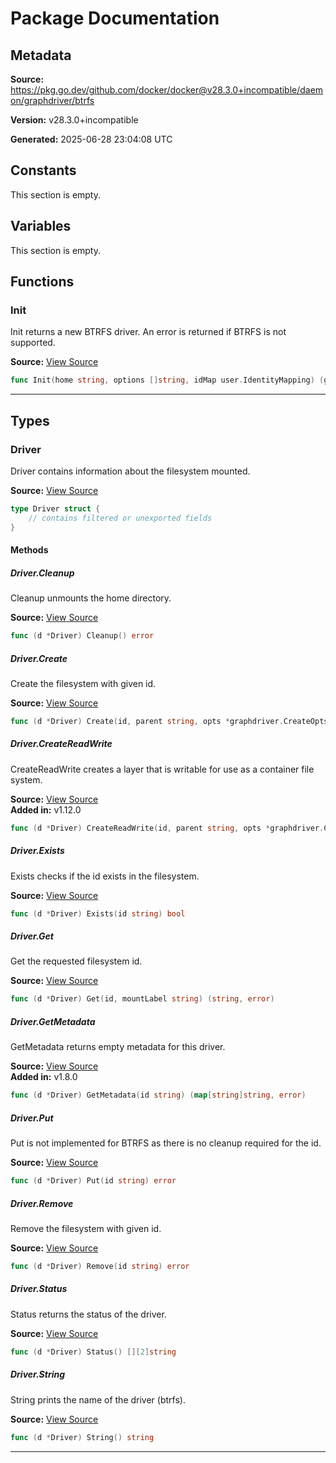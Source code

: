 # Package Documentation

## Metadata

**Source:** https://pkg.go.dev/github.com/docker/docker@v28.3.0+incompatible/daemon/graphdriver/btrfs

**Version:** v28.3.0+incompatible

**Generated:** 2025-06-28 23:04:08 UTC

## Constants

This section is empty.

## Variables

This section is empty.

## Functions

### Init

Init returns a new BTRFS driver.
An error is returned if BTRFS is not supported.

**Source:** [View Source](https://github.com/docker/docker/blob/v28.3.0/daemon/graphdriver/btrfs/btrfs.go#L61)  

```go
func Init(home string, options []string, idMap user.IdentityMapping) (graphdriver.Driver, error)
```

---

## Types

### Driver

Driver contains information about the filesystem mounted.

**Source:** [View Source](https://github.com/docker/docker/blob/v28.3.0/daemon/graphdriver/btrfs/btrfs.go#L139)  

```go
type Driver struct {
	// contains filtered or unexported fields
}
```

#### Methods

##### Driver.Cleanup

Cleanup unmounts the home directory.

**Source:** [View Source](https://github.com/docker/docker/blob/v28.3.0/daemon/graphdriver/btrfs/btrfs.go#L166)  

```go
func (d *Driver) Cleanup() error
```

##### Driver.Create

Create the filesystem with given id.

**Source:** [View Source](https://github.com/docker/docker/blob/v28.3.0/daemon/graphdriver/btrfs/btrfs.go#L482)  

```go
func (d *Driver) Create(id, parent string, opts *graphdriver.CreateOpts) error
```

##### Driver.CreateReadWrite

CreateReadWrite creates a layer that is writable for use as a container
file system.

**Source:** [View Source](https://github.com/docker/docker/blob/v28.3.0/daemon/graphdriver/btrfs/btrfs.go#L477)  
**Added in:** v1.12.0

```go
func (d *Driver) CreateReadWrite(id, parent string, opts *graphdriver.CreateOpts) error
```

##### Driver.Exists

Exists checks if the id exists in the filesystem.

**Source:** [View Source](https://github.com/docker/docker/blob/v28.3.0/daemon/graphdriver/btrfs/btrfs.go#L652)  

```go
func (d *Driver) Exists(id string) bool
```

##### Driver.Get

Get the requested filesystem id.

**Source:** [View Source](https://github.com/docker/docker/blob/v28.3.0/daemon/graphdriver/btrfs/btrfs.go#L619)  

```go
func (d *Driver) Get(id, mountLabel string) (string, error)
```

##### Driver.GetMetadata

GetMetadata returns empty metadata for this driver.

**Source:** [View Source](https://github.com/docker/docker/blob/v28.3.0/daemon/graphdriver/btrfs/btrfs.go#L161)  
**Added in:** v1.8.0

```go
func (d *Driver) GetMetadata(id string) (map[string]string, error)
```

##### Driver.Put

Put is not implemented for BTRFS as there is no cleanup required for the id.

**Source:** [View Source](https://github.com/docker/docker/blob/v28.3.0/daemon/graphdriver/btrfs/btrfs.go#L645)  

```go
func (d *Driver) Put(id string) error
```

##### Driver.Remove

Remove the filesystem with given id.

**Source:** [View Source](https://github.com/docker/docker/blob/v28.3.0/daemon/graphdriver/btrfs/btrfs.go#L581)  

```go
func (d *Driver) Remove(id string) error
```

##### Driver.Status

Status returns the status of the driver.

**Source:** [View Source](https://github.com/docker/docker/blob/v28.3.0/daemon/graphdriver/btrfs/btrfs.go#L154)  

```go
func (d *Driver) Status() [][2]string
```

##### Driver.String

String prints the name of the driver (btrfs).

**Source:** [View Source](https://github.com/docker/docker/blob/v28.3.0/daemon/graphdriver/btrfs/btrfs.go#L149)  

```go
func (d *Driver) String() string
```

---

